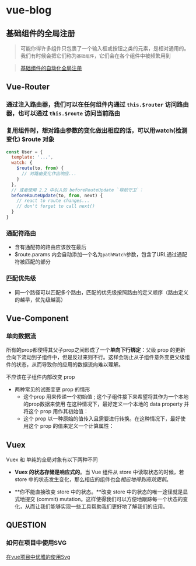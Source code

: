 # vue-blog

## 基础组件的全局注册

> 可能你得许多组件只包裹了一个输入框或按钮之类的元素，是相对通用的。我们有时候会把它们称为`基础组件`，它们会在各个组件中被频繁用到


> [基础组件的自动化全局注册](https://cn.vuejs.org/v2/guide/components-registration.html#%E5%9F%BA%E7%A1%80%E7%BB%84%E4%BB%B6%E7%9A%84%E8%87%AA%E5%8A%A8%E5%8C%96%E5%85%A8%E5%B1%80%E6%B3%A8%E5%86%8C)


## Vue-Router

### 通过注入路由器，我们可以在任何组件内通过 `this.$router` 访问路由器，也可以通过 `this.$route` 访问当前路由

### 复用组件时，想对路由参数的变化做出相应的话，可以用watch(检测变化) $route 对象

```js
const User = {
  template: '...',
  watch: {
    $route(to, from) {
      // 对路由变化作出响应...
    }
  },
  // 或者使用 2.2 中引入的 beforeRouteUpdate `导航守卫`：
  beforeRouteUpdate(to, from, next) {
    // react to route changes...
    // don't forget to call next()
  }
}
```
 
### 通配符路由

- 含有通配符的路由应该放在最后
- $route.params 内会自动添加一个名为`pathMatch`参数，包含了URL通过通配符被匹配的部分

### 匹配优先级

- 同一个路径可以匹配多个路由，匹配的优先级按照路由的定义顺序（路由定义的越早，优先级越高）

## Vue-Component

### 单向数据流

所有的prop都使得其父子prop之间形成了一个**单向下行绑定**：父级 prop 的更新会向下流动到子组件中，但是反过来则不行。这样会防止从子组件意外变更父级组件的状态，从而导致你的应用的数据流向难以理解。

不应该在子组件内部改变 prop

- 两种常见的试图变更 prop 的情形
  - 这个prop 用来传递一个初始值 ; 这个子组件接下来希望将其作为一个本地的prop数据来使用 在这种情况下，最好定义一个本地的 data property 并将这个 prop 用作其初始值：
  - 这个 prop 以一种原始的值传入且需要进行转换。在这种情况下，最好使用这个 prop 的值来定义一个计算属性：

## Vuex

Vuex 和 单纯的全局对象有以下两种不同

- **Vuex 的状态存储是响应式的**。当 Vue 组件从 store 中读取状态的时候，若 store 中的状态发生变化，那么相应的组件也会*相应地得到高效更新*。

- **你不能直接改变 store 中的状态。**改变 store 中的状态的唯一途径就是显式地提交 (commit) mutation。这样使得我们可以方便地跟踪每一个状态的变化，从而让我们能够实现一些工具帮助我们更好地了解我们的应用。





## QUESTION

### 如何在项目中使用SVG

[在vue项目中优雅的使用Svg](https://juejin.cn/post/6844903697999200263)
[]()